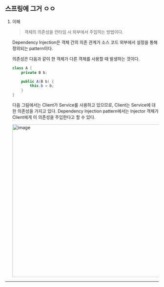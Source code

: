 ## 스프링에 그거 ㅇㅇ

1. 이해

   > 객체의 의존성을 런타임 시 외부에서 주입하는 방법이다.

   Dependency Injection은 객체 간의 의존 관계가 소스 코드 외부에서 설정을 통해 정의되는 pattern이다.

   의존성은 다음과 같이 한 객체가 다른 객체를 사용할 때 발생하는 것이다.

   ```java
   class A {
       private B b;

       public A(B b) {
           this.b = b;
       }
   }
   ```

   다음 그림에서는 Client가 Service를 사용하고 있으므로, Client는 Service에 대한 의존성을 가지고 있다. Dependency Injection pattern에서는 Injector 객체가 Client에게 이 의존성을 주입한다고 할 수 있다.

   <img src="https://github.com/user-attachments/assets/b83e74ea-27b9-4285-960e-4e9850b53cfd" alt="image" width="500" />

---
